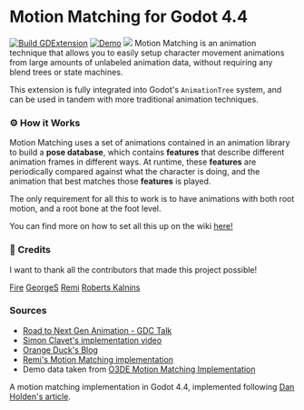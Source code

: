 # Motion Matching for Godot 4.4
[![Build GDExtension](https://github.com/GuilhermeGSousa/godot-motion-matching/actions/workflows/builds.yml/badge.svg?branch=master)](https://github.com/GuilhermeGSousa/godot-motion-matching/actions/workflows/builds.yml) [![Demo](https://img.shields.io/badge/Extension-Demo-blue)](https://github.com/GuilhermeGSousa/godot-motion-matching-demo)
![](https://github.com/GuilhermeGSousa/godot-motion-matching/blob/master/motion_matching_demo.gif)
Motion Matching is an animation technique that allows you to easily setup character movement animations from large amounts of unlabeled animation data, without requiring any blend trees or state machines.

This extension is fully integrated into Godot's `AnimationTree` system, and can be used in tandem with more traditional animation techniques.

### :gear: How it Works
Motion Matching uses a set of animations contained in an animation library to build a **pose database**, which contains **features** that describe different animation frames in different ways. At runtime, these **features** are periodically compared against what the character is doing, and the animation that best matches those **features** is played.

The only requirement for all this to work is to have animations with both root motion, and a root bone at the foot level.

You can find more on how to set all this up on the wiki [here!](https://github.com/GuilhermeGSousa/godot-motion-matching/wiki)


### :raised_hands: Credits
I want to thank all the contributors that made this project possible!

[Fire](https://github.com/fire)
[GeorgeS](https://github.com/GeorgeS2019)
[Remi](https://github.com/Remi123)
[Roberts Kalnins](https://github.com/rkalnins)

### Sources

- [Road to Next Gen Animation - GDC Talk](https://www.gdcvault.com/play/1023280/Motion-Matching-and-The-Road)
- [Simon Clavet's implementation video](https://www.youtube.com/watch?v=jcpIrw38E-s&ab_channel=SimonClavet)
- [Orange Duck's Blog](https://theorangeduck.com/)
- [Remi's Motion Matching implementation](https://github.com/Remi123/MotionMatching)
- Demo data taken from [O3DE Motion Matching Implementation](https://github.com/o3de/o3de/tree/development/Gems/MotionMatching)

A motion matching implementation in Godot 4.4, implemented following [Dan Holden's article](https://www.theorangeduck.com/page/code-vs-data-driven-displacement).
